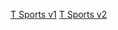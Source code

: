 
[T Sports v1](http://50.50.50.60:8088/1102/tracks-v1a1/mono.m3u8?token=d7f2ab561f9d8887d5f351bcda4502927d0a8525-041bf7bb2daac9d207fe6c2c866b97b9-1713091876-1713088276)
[T Sports v2](http://50.50.50.60:8088/1102/tracks-v1a1/mono.m3u8)
[]()
[]()
[]()
[]()
[]()



